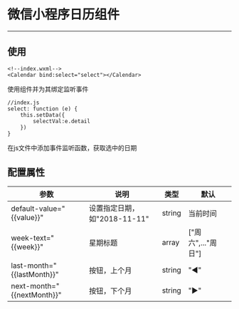 # 微信小程序日历组件

------


## 使用

```
<!--index.wxml-->
<Calendar bind:select="select"></Calendar>

```
使用组件并为其绑定监听事件
```
//index.js
select: function (e) {
    this.setData({
        selectVal:e.detail
    })
}

```
在js文件中添加事件监听函数，获取选中的日期

## 配置属性
| 参数        | 说明   |  类型  |  默认  |
| --------   | -----  | ----  | ----  |
| default-value="{{value}}" | 设置指定日期，如"2018-11-11" |string|当前时间|
| week-text="{{week}}" | 星期标题 |array|["周六",..."周日"]|
| last-month="{{lastMonth}}" | 按钮，上个月 |string|"◀"|
| next-month="{{nextMonth}}" | 按钮，下个月 |string|"▶"|
